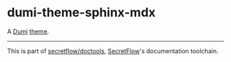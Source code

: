 # dumi-theme-sphinx-mdx

A [Dumi] [theme].

[Dumi]: https://d.umijs.org/
[theme]: https://d.umijs.org/theme

---

This is part of [secretflow/doctools], [SecretFlow]'s documentation toolchain.

[secretflow/doctools]: https://github.com/secretflow/doctools
[SecretFlow]: https://secretflow.org.cn/
